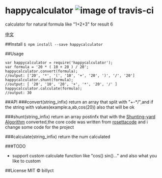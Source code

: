 # happycalculator ![image of travis-ci](https://travis-ci.org/billyct/happycalculator.svg)
calculator for natural formula like "1+2+3" for result 6 

[中文](https://github.com/billyct/happycalculator/blob/master/readme_zh.md)

##Install
``` $ npm install --save happycalculator ```

##Usage
```
var happycalculator = require('happycalculator');
var formula = '20 * ( 10 + 20 ) / 20';
happycalculator.convert(formula);
//output: ['20', '*', '(', '10', '+', '20', ')', '/', '20']
happycalculator.shunt(formula);
//output: [ '20', '10', '20', '+', '*', '20', '/' ]
happycalculator.calculate(formula);
//output: 30
```

##API
###convert(string_infix)
return an array that split with "+-*/",and if the string with values(example:a,ab,cos(20)) also that will be ok

###shunt(string_infix)
return an array postinfx that with the [Shunting-yard Algorithm](https://en.wikipedia.org/wiki/Shunting-yard_algorithm) converted,the core code was written from [rosettacode](https://rosettacode.org/wiki/Parsing/Shunting-yard_algorithm#JavaScript) and i change some code for the project

###calculate(string_infix)
return the num calculated

###TODO
* support custom calculate function like "cos() sin()..." and also what you like to custom


##License
MIT © billyct
